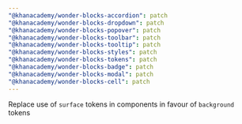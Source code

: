 ```yaml
---
"@khanacademy/wonder-blocks-accordion": patch
"@khanacademy/wonder-blocks-dropdown": patch
"@khanacademy/wonder-blocks-popover": patch
"@khanacademy/wonder-blocks-toolbar": patch
"@khanacademy/wonder-blocks-tooltip": patch
"@khanacademy/wonder-blocks-styles": patch
"@khanacademy/wonder-blocks-tokens": patch
"@khanacademy/wonder-blocks-badge": patch
"@khanacademy/wonder-blocks-modal": patch
"@khanacademy/wonder-blocks-cell": patch
---
```


Replace use of `surface` tokens in components in favour of `background` tokens
